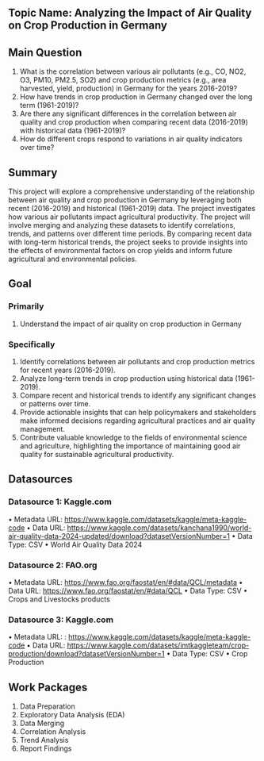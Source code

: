 ## Topic Name: Analyzing the Impact of Air Quality on Crop Production in Germany 
## Main Question
1.	What is the correlation between various air pollutants (e.g., CO, NO2, O3, PM10, PM2.5, SO2) and crop   production metrics (e.g., area harvested, yield, production) in Germany for the years 2016-2019?
2.	How have trends in crop production in Germany changed over the long term (1961-2019)?
3.	Are there any significant differences in the correlation between air quality and crop production when comparing recent data (2016-2019) with historical data (1961-2019)?
4.	How do different crops respond to variations in air quality indicators over time?
   
## Summary
This project will explore a comprehensive understanding of the relationship between air quality and crop production in Germany by leveraging both recent (2016-2019) and historical (1961-2019) data. The project investigates how various air pollutants impact agricultural productivity. The project will involve merging and analyzing these datasets to identify correlations, trends, and patterns over different time periods. By comparing recent data with long-term historical trends, the project seeks to provide insights into the effects of environmental factors on crop yields and inform future agricultural and environmental policies.

## Goal

### Primarily  
1.  Understand the impact of air quality on crop production in Germany
### Specifically 
1.	Identify correlations between air pollutants and crop production metrics for recent years (2016-2019).
2.	Analyze long-term trends in crop production using historical data (1961-2019).
3.	Compare recent and historical trends to identify any significant changes or patterns over time.
4.	Provide actionable insights that can help policymakers and stakeholders make informed decisions regarding agricultural practices and air quality management.
5.	Contribute valuable knowledge to the fields of environmental science and agriculture, highlighting the importance of maintaining good air quality for sustainable agricultural productivity.

## Datasources

### Datasource 1: Kaggle.com
•	Metadata URL:  https://www.kaggle.com/datasets/kaggle/meta-kaggle-code
•	Data URL: https://www.kaggle.com/datasets/kanchana1990/world-air-quality-data-2024-updated/download?datasetVersionNumber=1 
•	Data Type: CSV
•	World Air Quality Data 2024
### Datasource 2: FAO.org
•	Metadata URL: https://www.fao.org/faostat/en/#data/QCL/metadata
•	Data URL: https://www.fao.org/faostat/en/#data/QCL
•	Data Type: CSV
•	Crops and Livestocks products
### Datasource 3: Kaggle.com
•	Metadata URL:  :  https://www.kaggle.com/datasets/kaggle/meta-kaggle-code
•	Data URL: https://www.kaggle.com/datasets/imtkaggleteam/crop-production/download?datasetVersionNumber=1 
•	Data Type: CSV
•	Crop Production

## Work Packages

1. Data Preparation
2. Exploratory Data Analysis (EDA)
3. Data Merging
4. Correlation Analysis
5. Trend Analysis
6. Report Findings





